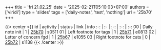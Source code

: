 +++
title = 'fri 21.02.25'
date = '2025-02-21T05:10:03+07:00'
authors = ['viridi']
type = 'slides'
tags = ['daily-notes', 'test', 'nothing']
url = '25b70'
+++

{{< center >}}
id | activity | status | link | info
:-: | :- | :-: | :-: | :-:
00 | Daily note init         | 1 | [25b70](/notes/25b70) | s0511
01 | Left footnote for tags  | 1 | [25b71](/notes/25b71) | e0813
02 | Letter of concern fgd   | 1 | [25b67](/notes/25b67) | e1055
03 | Right footnote for cats | 0 | [25b72](/notes/25b72) | s1138
{{< /center >}}
